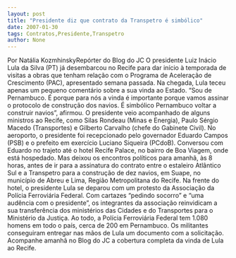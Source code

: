 ```yaml
---
layout: post
title: "Presidente diz que contrato da Transpetro é simbólico"
date: 2007-01-30
tags: Contratos,Presidente,Transpetro
author: None
---
```

Por Natália KozmhinskyRepórter do Blog do JC 
O presidente Luiz Inácio Lula da Silva (PT) já desembarcou no Recife para dar início&nbsp;à temporada de visitas a obras que tenham relação com o Programa de Aceleração de Crescimento (PAC), apresentado semana passada. 
Na chegada, Lula teceu apenas um pequeno comentário sobre a sua vinda ao Estado. 
“Sou de Pernambuco. É porque para nós a vinda é importante porque vamos assinar o protocolo de construção dos navios. É simbólico Pernambuco voltar a construir navios”, afirmou. 
O presidente veio acompanhado de alguns ministros ao Recife, como Silas Rondeau (Minas e Energia), Paulo Sérgio Macedo (Transportes) e Gilberto Carvalho (chefe do Gabinete Civil). 
No aeroporto, o presidente foi recepcionado pelo governador Eduardo Campos (PSB) e o prefeito em exercício Luciano Siqueira (PCdoB). Conversou com Eduardo no trajeto até o hotel Recife Palace, no bairro de Boa Viagem, onde está hospedado. 
Mas deixou os encontros políticos para amanhã, às 8 horas, antes de ir para a assinatura do contrato entre o estaleiro Atlântico Sul e a Transpetro para a construção de dez navios, em Suape, no município de Abreu e Lima, Região Metropolitana do Recife.
Na frente do hotel, o presidente Lula se deparou com um protesto da Associação da Polícia Ferroviária Federal. Com cartazes “pedindo socorro” e “uma audência com o presidente”, os integrantes da associação reinvidicam a sua transferência dos ministérios das Cidades e do Transportes para o Ministério da Justiça. 
Ao todo, a Polícia Ferroviária Federal tem 1.080 homens em todo o país, cerca de 200 em Pernambuco. Os&nbsp;militantes conseguiram entregar nas mãos de Lula um documento com a solicitação. 
Acompanhe amanhã no&nbsp;Blog do JC&nbsp;a cobertura completa&nbsp;da vinda de Lula ao Recife.&nbsp;&nbsp;&nbsp;&nbsp;  